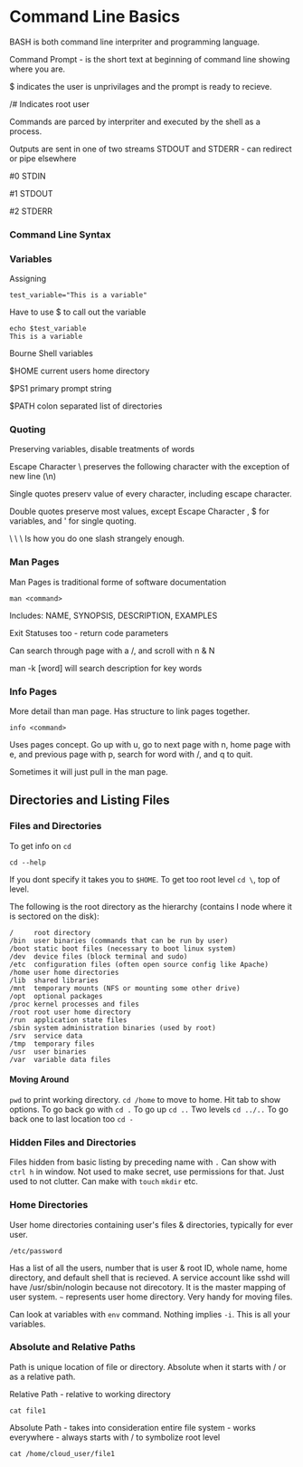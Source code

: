 # Command Line Basics
BASH is both command line interpriter and programming language.

Command Prompt - is the short text at beginning of command line showing where you are. 

$ indicates the user is unprivilages and the prompt is ready to recieve.

/# Indicates root user

Commands are parced by interpriter and executed by the shell as a process.

Outputs are sent in one of two streams STDOUT and STDERR - can redirect or pipe elsewhere

#0 STDIN

#1 STDOUT

#2 STDERR

### Command Line Syntax


### Variables
Assigning
~~~
test_variable="This is a variable"
~~~
Have to use $ to call out the variable
~~~
echo $test_variable
This is a variable
~~~
Bourne Shell variables

$HOME current users home directory

$PS1 primary prompt string

$PATH colon separated list of directories

### Quoting
Preserving variables, disable treatments of words

Escape Character \ preserves the following character with the exception of new line (\n)

Single quotes preserv value of every character, including escape character.

Double quotes preserve most values, except Escape Character \, $ for variables, and ' for single quoting.

\ \ \ Is how you do one slash strangely enough.

### Man Pages
Man Pages is traditional forme of software documentation
~~~
man <command>
~~~
Includes: NAME, SYNOPSIS, DESCRIPTION, EXAMPLES

Exit Statuses too - return code parameters

Can search through page with a /, and scroll with n & N

man -k [word] will search description for key words

### Info Pages

More detail than man page. Has structure to link pages together.
~~~
info <command>
~~~
Uses pages concept. Go up with u, go to next page with n, home page with e, and previous page with p, search for word with /, and q to quit.

Sometimes it will just pull in the man page.

## Directories and Listing Files
### Files and Directories
To get info on `cd`
~~~
cd --help
~~~
If you dont specify it takes you to `$HOME`.
To get too root level `cd \`, top of level.

The following is the root directory as the hierarchy (contains I node where it is sectored on the disk):
~~~
/     root directory
/bin  user binaries (commands that can be run by user)
/boot static boot files (necessary to boot linux system)
/dev  device files (block terminal and sudo)
/etc  configuration files (often open source config like Apache)
/home user home directories
/lib  shared libraries
/mnt  temporary mounts (NFS or mounting some other drive)
/opt  optional packages
/proc kernel processes and files
/root root user home directory
/run  application state files
/sbin system administration binaries (used by root)
/srv  service data
/tmp  temporary files
/usr  user binaries
/var  variable data files
~~~
#### Moving Around
`pwd` to print working directory. `cd /home` to move to home. Hit tab to show options.
To go back go with `cd .` To go up `cd ..` Two levels `cd ../..` To go back one to last location too `cd -`

### Hidden Files and Directories
Files hidden from basic listing by preceding name with `.`
Can show with `ctrl h` in window. Not used to make secret, use permissions for that. Just used to not clutter. Can make with `touch` `mkdir` etc.

### Home Directories
User home directories containing user's files & directories, typically for ever user. 
~~~
/etc/password
~~~
Has a list of all the users, number that is user & root ID, whole name, home directory, and default shell that is recieved. A service account like sshd will have /usr/sbin/nologin because not direcotory. It is the master mapping of user system. `~` represents user home directory. Very handy for moving files.

Can look at variables with `env` command. Nothing implies `-i`. This is all your variables. 

### Absolute and Relative Paths
Path is unique location of file or directory. Absolute when it starts with / or as a relative path. 

Relative Path - relative to working directory
~~~
cat file1
~~~
Absolute Path - takes into consideration entire file system - works everywhere - always starts with / to symbolize root level
~~~
cat /home/cloud_user/file1
~~~